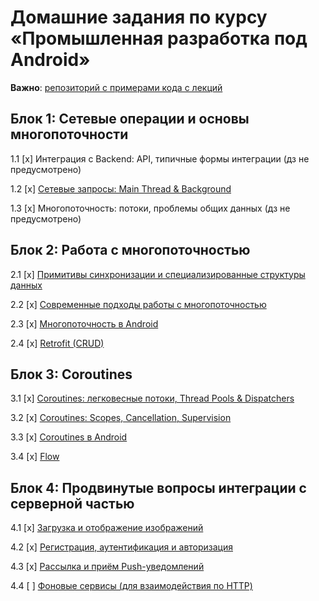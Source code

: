 # Домашние задания по курсу «Промышленная разработка под Android»

**Важно**: [репозиторий с примерами кода с лекций](https://github.com/netology-code/andin-code)

## Блок 1: Сетевые операции и основы многопоточности

1.1 [x] Интеграция с Backend: API, типичные формы интеграции (дз не предусмотрено)

1.2 [x] [Сетевые запросы: Main Thread & Background](02_threads)

1.3 [x] Многопоточность: потоки, проблемы общих данных (дз не предусмотрено)

## Блок 2: Работа с многопоточностью

2.1 [x] [Примитивы синхронизации и специализированные структуры данных](04_sync)

2.2 [x] [Современные подходы работы с многопоточностью](05_current)

2.3 [x] [Многопоточность в Android](06_android)

2.4 [x] [Retrofit (CRUD)](07_crud)

## Блок 3: Coroutines

3.1 [x] [Coroutines: легковесные потоки, Thread Pools & Dispatchers](08_coroutines)

3.2 [x] [Coroutines: Scopes, Cancellation, Supervision](09_supervision)

3.3 [x] [Coroutines в Android](10_mainscope)

3.4 [x] [Flow](11_flow)

## Блок 4: Продвинутые вопросы интеграции с серверной частью

4.1 [x] [Загрузка и отображение изображений](12_images)

4.2 [x] [Регистрация, аутентификация и авторизация](13_auth)

4.3 [x] [Рассылка и приём Push-уведомлений](14_pushes)

4.4 [ ] [Фоновые сервисы (для взаимодействия по HTTP)](15_services)
